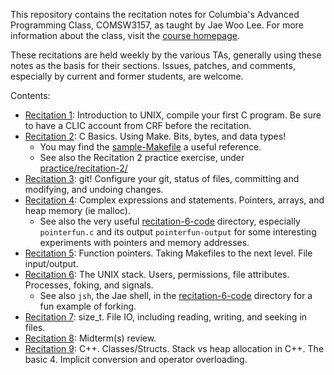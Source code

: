 This repository contains the recitation notes for Columbia's Advanced
Programming Class, COMSW3157, as taught by Jae Woo Lee. For more information
about the class, visit the [course homepage](http://www.cs.columbia.edu/~jae/3157).

These recitations are held weekly by the various TAs, generally using these
notes as the basis for their sections. Issues, patches, and comments, especially
by current and former students, are welcome.

Contents:

* [Recitation 1](recitation-1.md): Introduction to UNIX, compile your first C
  program. Be sure to have a CLIC account from CRF before the recitation.
* [Recitation 2](recitation-2.md): C Basics. Using Make. Bits, bytes, and data types!
    * You may find the [sample-Makefile](sample-Makefile) a useful reference.
    * See also the Recitation 2 practice exercise, under
      [practice/recitation-2/](practice/recitation-2/)
* [Recitation 3](recitation-3.md): git! Configure your git, status of files,
  committing and modifying, and undoing changes.
* [Recitation 4](recitation-4.md): Complex expressions and statements. Pointers,
  arrays, and heap memory (ie malloc).
    * See also the very useful [recitation-6-code](recitation-6-code/) directory,
      especially `pointerfun.c` and its output `pointerfun-output` for some
      interesting experiments with pointers and memory addresses.
* [Recitation 5](recitation-5.md): Function pointers. Taking Makefiles to the
  next level. File input/output.
* [Recitation 6](recitation-6.md): The UNIX stack. Users, permissions, file
  attributes. Processes, foking, and signals.
    * See also `jsh`, the Jae shell, in the [recitation-6-code](recitation-6-code/)
      directory for a fun example of forking.
* [Recitation 7](recitation-7.md): size_t. File IO, including reading, writing,
  and seeking in files.
* [Recitation 8](recitation-8.md): Midterm(s) review.
* [Recitation 9](recitation-9.md): C++. Classes/Structs. Stack vs heap allocation
  in C++. The basic 4. Implicit conversion and operator overloading.